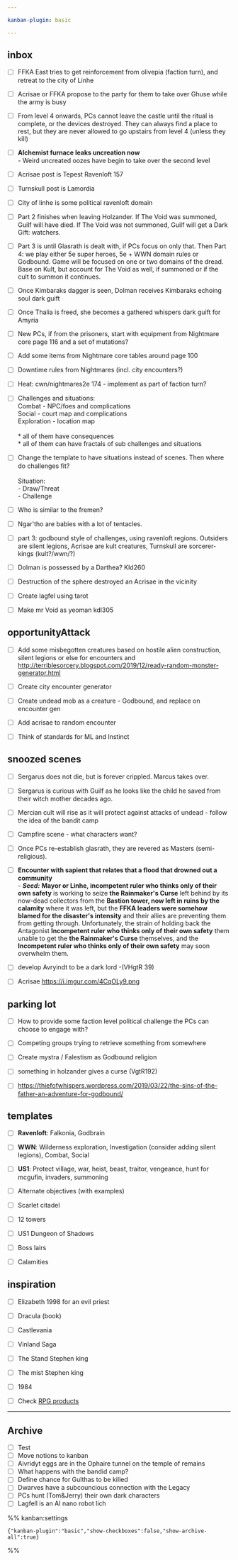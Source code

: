```yaml
---

kanban-plugin: basic

---
```


## inbox

- [ ] FFKA East tries to get reinforcement from olivepia (faction turn), and retreat to the city of Linhe
- [ ] Acrisae or FFKA propose to the party for them to take over Ghuse while the army is busy
- [ ] From level 4 onwards, PCs cannot leave the castle until the ritual is complete, or the devices destroyed. They can always find a place to rest, but they are never allowed to go upstairs from level 4 (unless they kill)
- [ ] **Alchemist furnace leaks uncreation now**<br>- Weird uncreated oozes have begin to take over the second level
- [ ] Acrisae post is Tepest Ravenloft 157
- [ ] Turnskull post is Lamordia
- [ ] City of linhe is some political ravenloft domain
- [ ] Part 2 finishes when leaving Holzander. If The Void was summoned, Guilf will have died. If The Void was not summoned, Guilf will get a Dark Gift: watchers.
- [ ] Part 3 is until Glasrath is dealt with, if PCs focus on only that. Then Part 4: we play either 5e super heroes, 5e + WWN domain rules or Godbound. Game will be focused on one or two domains of the dread. Base on Kult, but account for The Void as well, if summoned or if the cult to summon it continues.
- [ ] Once Kimbaraks dagger is seen, Dolman receives Kimbaraks echoing soul dark guift
- [ ] Once Thalia is freed, she becomes a gathered whispers dark guift for Amyria
- [ ] New PCs, if from the prisoners, start with equipment from Nightmare core page 116 and a set of mutations?
- [ ] Add some items from Nightmare core tables around page 100
- [ ] Downtime rules from Nightmares (incl. city encounters?)
- [ ] Heat: cwn/nightmares2e 174 - implement as part of faction turn?
- [ ] Challenges and situations:<br>Combat - NPC/foes and complications<br>Social - court map and complications<br>Exploration - location map<br><br>* all of them have consequences<br>* all of them can have fractals of sub challenges and situations
- [ ] Change the template to have situations instead of scenes. Then where do challenges fit?<br><br>Situation:<br>- Draw/Threat<br>- Challenge
- [ ] Who is similar to the fremen?
- [ ] Ngar'tho are babies with a lot of tentacles.
- [ ] part 3: godbound style of challenges, using ravenloft regions. Outsiders are silent legions, Acrisae are kult creatures, Turnskull are sorcerer-kings (kult?/wwn/?)
- [ ] Dolman is possessed by a Darthea? Kld260
- [ ] Destruction of the sphere destroyed an Acrisae in the vicinity
- [ ] Create lagfel using tarot
- [ ] Make mr Void as yeoman kdl305


## opportunityAttack

- [ ] Add some misbegotten creatures based on hostile alien construction, silent legions or else for encounters and http://terriblesorcery.blogspot.com/2019/12/ready-random-monster-generator.html
- [ ] Create city encounter generator
- [ ] Create undead mob as a creature - Godbound, and replace on encounter gen
- [ ] Add acrisae to random encounter
- [ ] Think of standards for ML and Instinct


## snoozed scenes

- [ ] Sergarus does not die, but is forever crippled. Marcus takes over.
- [ ] Sergarus is curious with Guilf as he looks like the child he saved from their witch mother decades ago.
- [ ] Mercian cult will rise as it will protect against attacks of undead - follow the idea of the bandit camp
- [ ] Campfire scene - what characters want?
- [ ] Once PCs re-establish glasrath, they are revered as Masters (semi-religious).
- [ ] **Encounter with sapient that relates that a flood that drowned out a community**<br>- ***Seed:*** **Mayor or Linhe, incompetent ruler who thinks only of their own safety** is working to seize **the Rainmaker's Curse** left behind by its now-dead collectors from the **Bastion tower, now left in ruins by the calamity** where it was left, but the **FFKA leaders were somehow blamed for the disaster's intensity** and their allies are preventing them from getting through. Unfortunately, the strain of holding back the Antagonist **Incompetent ruler who thinks only of their own safety** them unable to get the **the Rainmaker's Curse** themselves, and the **Incompetent ruler who thinks only of their own safety** may soon overwhelm them.
- [ ] develop Avryindt to be a dark lord -(VHgtR 39)
- [ ] Acrisae https://i.imgur.com/4CqOLy9.png


## parking lot

- [ ] How to provide some faction level political challenge the PCs can choose to engage with?
- [ ] Competing groups trying to retrieve something from somewhere
- [ ] Create mystra / Falestism as Godbound religion
- [ ] something in holzander gives a curse (VgtR192)
- [ ] https://thiefofwhispers.wordpress.com/2019/03/22/the-sins-of-the-father-an-adventure-for-godbound/


## templates

- [ ] **Ravenloft**: Falkonia, Godbrain
- [ ] **WWN**: Wilderness exploration, Investigation (consider adding silent legions), Combat, Social
- [ ] **US1**: Protect village, war, heist, beast, traitor, vengeance, hunt for mcgufin, invaders, summoning
- [ ] Alternate objectives (with examples)
- [ ] Scarlet citadel
- [ ] 12 towers
- [ ] US1 Dungeon of Shadows
- [ ] Boss lairs
- [ ] Calamities


## inspiration

- [ ] Elizabeth 1998 for an evil priest
- [ ] Dracula (book)
- [ ] Castlevania
- [ ] Vinland Saga
- [ ] The Stand Stephen king
- [ ] The mist Stephen king
- [ ] 1984
- [ ] Check [RPG products](chrome://bookmarks/?id=747)


***

## Archive

- [ ] Test
- [ ] Move notions to kanban
- [ ] Aivridyt eggs are in the Ophaire tunnel on the temple of remains
- [ ] What happens with the bandid camp?
- [ ] Define chance for Gulthas to be killed
- [ ] Dwarves have a subcouncious connection with the Legacy
- [ ] PCs hunt (Tom&Jerry) their own dark characters
- [ ] Lagfell is an AI nano robot lich

%% kanban:settings
```
{"kanban-plugin":"basic","show-checkboxes":false,"show-archive-all":true}
```
%%